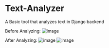 # Text-Analyzer
A Basic tool that analyzes text in Django backend

Before Analyzing:
![image](https://github.com/anvita23/Text-Analyzer/blob/master/Capture1.JPG)

After Analyzing:
![image](https://github.com/anvita23/Text-Analyzer/blob/master/Capture2.JPG)
![image](https://github.com/anvita23/Text-Analyzer/blob/master/Capture3.JPG)
